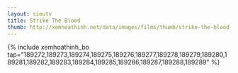 ```yaml
---
layout: sieutv
title: Strike The Blood
thumb: http://xemhoathinh.net/data/images/films/thumb/strike-the-blood-strike-the-blood-2012.jpg
---
```

{% include xemhoathinh_bo tap="189272,189273,189274,189275,189276,189277,189278,189279,189280,189281,189282,189283,189284,189285,189286,189287,189288,189289" %} 
